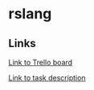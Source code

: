 # rslang

## Links
[Link to Trello board](https://trello.com/invite/b/9X45Gw8t/42e3d226d256e14c376f7fc9448a61f8/rs-lang-mvc-https-wwwtaniarasciacom-javascript-mvc-todo-app)

[Link to task description](https://github.com/rolling-scopes-school/tasks/blob/master/tasks/stage-2/rs-lang/rslang.md)
